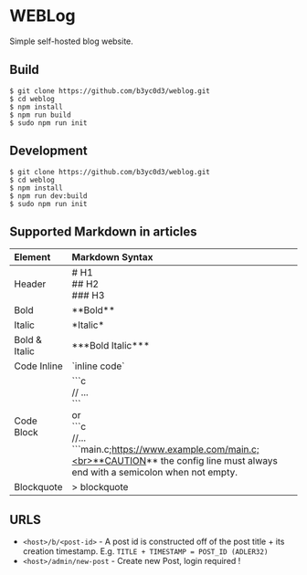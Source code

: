 # WEBLog
Simple self-hosted blog website.

## Build
```console
$ git clone https://github.com/b3yc0d3/weblog.git
$ cd weblog
$ npm install
$ npm run build
$ sudo npm run init
```

## Development
```console
$ git clone https://github.com/b3yc0d3/weblog.git
$ cd weblog
$ npm install
$ npm run dev:build
$ sudo npm run init
```

## Supported Markdown in articles
| Element       | Markdown Syntax                                                                                                                                                                       |
| :------------ | :------------------------------------------------------------------------------------------------------------------------------------------------------------------------------------ |
| Header        | # H1<br>## H2<br>### H3                                                                                                                                                               |
| Bold          | \*\*Bold\*\*                                                                                                                                                                          |
| Italic        | \*Italic\*                                                                                                                                                                            |
| Bold & Italic | \*\*\*Bold Italic\*\*\*                                                                                                                                                               |
| Code Inline   | \`inline code\`                                                                                                                                                                       |
| Code Block    | \`\`\`c<br>// ...<br>\`\`\`<br>or<br>\`\`\`c<br>//...<br>\`\`\`main.c;https://www.example.com/main.c;<br>**CAUTION** the config line must always end with a semicolon when not empty. |
| Blockquote    | \> blockquote                                                                                                                                                                         |

## URLS
- `<host>/b/<post-id>` - A post id is constructed off of the post title + its creation timestamp. E.g. `TITLE + TIMESTAMP = POST_ID (ADLER32)`
- `<host>/admin/new-post` - Create new Post, login required !